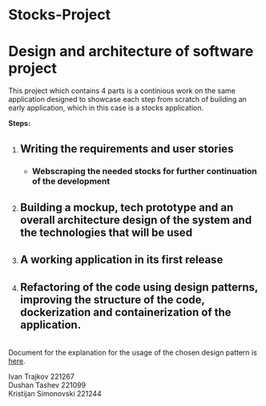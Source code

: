 # Stocks-Project
<h1>Design and architecture of software project</h1>
<p>This project which contains 4 parts is a continious work on the same application designed to showcase each step from scratch of building an early application, which in this case is a stocks application.</p>
<p><b>Steps:</b></p>
<ol>
  <li> <h2>Writing the requirements and user stories</h2>
    <ul>
    <li>
      <h3>
      Webscraping the needed stocks for further continuation of the development
      </h3>
    </li>
      </ul>
  </li>
  <li><h2>Building a mockup, tech prototype and an overall architecture design of the system and the technologies that will be used</h2></li>
  <li>
    <h2>A working application in its first release</h2>
  </li>
  <li>
    <h2>
    Refactoring of the code using design patterns, improving the structure of the code, dockerization and containerization of the application.
      </h2>
  </li>
</ol>
<p>
  </br>
  Document for the explanation for the usage of the chosen design pattern is <a href="./Domasna 4/Design Pattern.pdf" target="_blank">here</a>.
</p>
<p>
  Ivan Trajkov 221267
  <br>
  Dushan Tashev 221099
  <br>
  Kristijan Simonovski 221244
</p>

